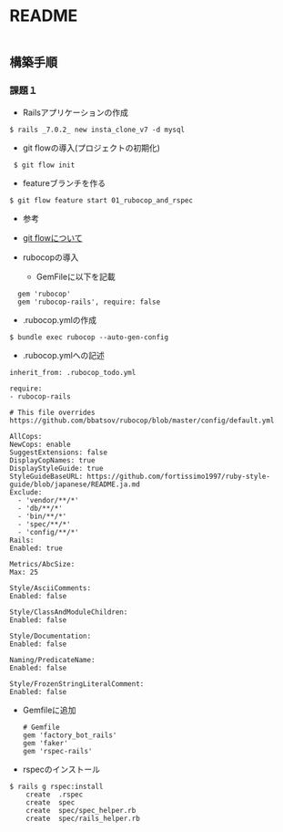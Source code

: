 # README

```
```

## 構築手順
### 課題１

- Railsアプリケーションの作成
```
$ rails _7.0.2_ new insta_clone_v7 -d mysql
```

- git flowの導入(プロジェクトの初期化)

```
 $ git flow init
```
- featureブランチを作る
```
$ git flow feature start 01_rubocop_and_rspec
```

  - 参考
  - [git flowについて](https://github.com/DaichiSaito/insta_clone/wiki/git-flow%E3%81%AB%E3%81%A4%E3%81%84%E3%81%A6)

- rubocopの導入
  - GemFileに以下を記載
```
  gem 'rubocop'
  gem 'rubocop-rails', require: false
```
  - .rubocop.ymlの作成
  ```
  $ bundle exec rubocop --auto-gen-config
  ```

  - .rubocop.ymlへの記述
  ```
  inherit_from: .rubocop_todo.yml

require:
  - rubocop-rails

# This file overrides https://github.com/bbatsov/rubocop/blob/master/config/default.yml

AllCops:
  NewCops: enable
  SuggestExtensions: false
  DisplayCopNames: true
  DisplayStyleGuide: true
  StyleGuideBaseURL: https://github.com/fortissimo1997/ruby-style-guide/blob/japanese/README.ja.md
  Exclude:
    - 'vendor/**/*'
    - 'db/**/*'
    - 'bin/**/*'
    - 'spec/**/*'
    - 'config/**/*'
Rails:
  Enabled: true

Metrics/AbcSize:
  Max: 25

Style/AsciiComments:
  Enabled: false

Style/ClassAndModuleChildren:
  Enabled: false

Style/Documentation:
  Enabled: false

Naming/PredicateName:
  Enabled: false

Style/FrozenStringLiteralComment:
  Enabled: false
  ```

- Gemfileに追加
  ```
  # Gemfile
  gem 'factory_bot_rails'
  gem 'faker'
  gem 'rspec-rails'
  ```

- rspecのインストール
```
$ rails g rspec:install
    create  .rspec
    create  spec
    create  spec/spec_helper.rb
    create  spec/rails_helper.rb
```

